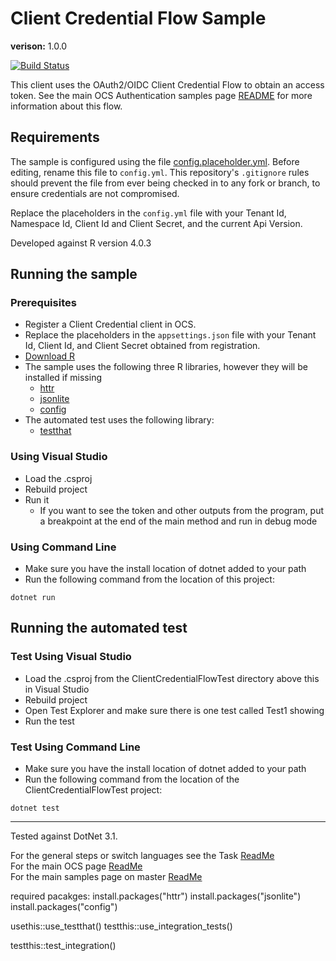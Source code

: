 # Client Credential Flow Sample

**verison:** 1.0.0

[![Build Status](https://dev.azure.com/osieng/engineering/_apis/build/status/product-readiness/OCS/osisoft.sample-ocs-authentication_client_credentials-r?repoName=osisoft%2Fsample-ocs-authentication_client_credentials-r&branchName=main)](https://dev.azure.com/osieng/engineering/_build/latest?definitionId=<id>&repoName=osisoft%2Fsample-ocs-authentication_client_credentials-r&branchName=main)

This client uses the OAuth2/OIDC Client Credential Flow to obtain an access token. See the main OCS Authentication samples page [README](https://github.com/osisoft/OSI-Samples-OCS/blob/master/docs/AUTHENTICATION_README.md) for more information about this flow.

## Requirements

The sample is configured using the file [config.placeholder.yml](config.placeholder.yml). Before editing, rename this file to `config.yml`. This repository's `.gitignore` rules should prevent the file from ever being checked in to any fork or branch, to ensure credentials are not compromised.

Replace the placeholders in the `config.yml` file with your Tenant Id, Namespace Id, Client Id and Client Secret, and the current Api Version.

Developed against R version 4.0.3

## Running the sample

### Prerequisites

- Register a Client Credential client in OCS.
- Replace the placeholders in the `appsettings.json` file with your Tenant Id, Client Id, and Client Secret obtained from registration.
- [Download R](https://cran.r-project.org/mirrors.html)
- The sample uses the following three R libraries, however they will be installed if missing
  - [httr](https://cran.r-project.org/web/packages/httr/index.html)
  - [jsonlite](https://cran.r-project.org/web/packages/jsonlite/index.html)
  - [config](https://cran.r-project.org/web/packages/config/index.html)
- The automated test uses the following library:
  - [testthat](https://cran.r-project.org/web/packages/testthat/index.html)

### Using Visual Studio

- Load the .csproj
- Rebuild project
- Run it
  - If you want to see the token and other outputs from the program, put a breakpoint at the end of the main method and run in debug mode

### Using Command Line

- Make sure you have the install location of dotnet added to your path
- Run the following command from the location of this project:

```shell
dotnet run
```

## Running the automated test

### Test Using Visual Studio

- Load the .csproj from the ClientCredentialFlowTest directory above this in Visual Studio
- Rebuild project
- Open Test Explorer and make sure there is one test called Test1 showing
- Run the test

### Test Using Command Line

- Make sure you have the install location of dotnet added to your path
- Run the following command from the location of the ClientCredentialFlowTest project:

```shell
dotnet test
```

---

Tested against DotNet 3.1.

For the general steps or switch languages see the Task [ReadMe](../../)  
For the main OCS page [ReadMe](https://github.com/osisoft/OSI-Samples-OCS)  
For the main samples page on master [ReadMe](https://github.com/osisoft/OSI-Samples)


required pacakges:
install.packages("httr")
install.packages("jsonlite")
install.packages("config")

usethis::use_testthat()
testthis::use_integration_tests()

testthis::test_integration()